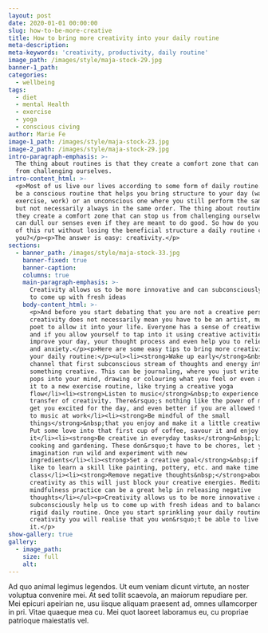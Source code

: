 ```yaml
---
layout: post
date: 2020-01-01 00:00:00
slug: how-to-be-more-creative
title: How to bring more creativity into your daily routine
meta-description:
meta-keywords: 'creativity, productivity, daily routine'
image_path: /images/style/maja-stock-29.jpg
banner-1_path:
categories:
  - wellbeing
tags:
  - diet
  - mental Health
  - exercise
  - yoga
  - conscious civing
author: Marie Fe
image-1_path: /images/style/maja-stock-23.jpg
image-2_path: /images/style/maja-stock-29.jpg
intro-paragraph-emphasis: >-
  The thing about routines is that they create a comfort zone that can stop us
  from challenging ourselves.
intro-content_html: >-
  <p>Most of us live our lives according to some form of daily routine. It can
  be a conscious routine that helps you bring structure to your day (wake up,
  exercise, work) or an unconscious one where you still perform the same tasks
  but not necessarily always in the same order. The thing about routines is that
  they create a comfort zone that can stop us from challenging ourselves. They
  can dull our senses even if they are meant to do good. So how do you get out
  of this rut without losing the beneficial structure a daily routine can give
  you?</p><p>The answer is easy: creativity.</p>
sections:
  - banner_path: /images/style/maja-stock-33.jpg
    banner-fixed: true
    banner-caption:
    columns: true
    main-paragraph-emphasis: >-
      Creativity allows us to be more innovative and can subconsciously help us
      to come up with fresh ideas
    body-content_html: >-
      <p>And before you start debating that you are not a creative person,
      creativity does not necessarily mean you have to be an artist, musician or
      poet to allow it into your life. Everyone has a sense of creative energy,
      and if you allow yourself to tap into it using creative activities, it can
      improve your day, your thought process and even help you to relieve stress
      and anxiety.</p><p>Here are some easy tips to bring more creativity into
      your daily routine:</p><ul><li><strong>Wake up early</strong>&nbsp;and
      channel that first subconscious stream of thoughts and energy into
      something creative. This can be journaling, where you just write whatever
      pops into your mind, drawing or colouring what you feel or even applying
      it to a new exercise routine, like trying a creative yoga
      flow</li><li><strong>Listen to music</strong>&nbsp;to experience a
      transfer of creativity. There&rsquo;s nothing like the power of music to
      get you excited for the day, and even better if you are allowed to listen
      to music at work</li><li><strong>Be mindful of the small
      things</strong>&nbsp;that you enjoy and make it a little creative ritual.
      Put some love into that first cup of coffee, savour it and enjoy
      it</li><li><strong>Be creative in everyday tasks</strong>&nbsp;like
      cooking and gardening. These don&rsquo;t have to be chores, let your
      imagination run wild and experiment with new
      ingredients</li><li><strong>Set a creative goal</strong>&nbsp;if you would
      like to learn a skill like painting, pottery, etc. and make time to join a
      class</li><li><strong>Remove negative thoughts&nbsp;</strong>about your
      creativity as this will just block your creative energies. Meditation and
      mindfulness practice can be a great help in releasing negative
      thoughts</li></ul><p>Creativity allows us to be more innovative and can
      subconsciously help us to come up with fresh ideas and to balance out a
      rigid daily routine. Once you start sprinkling your daily routine with
      creativity you will realise that you won&rsquo;t be able to live without
      it.</p>
show-gallery: true
gallery:
  - image_path:
    size: full
    alt:
---
```


Ad quo animal legimus legendos. Ut eum veniam dicunt virtute, an noster voluptua convenire mei. At sed tollit scaevola, an maiorum repudiare per. Mei epicuri apeirian ne, usu iisque aliquam praesent ad, omnes ullamcorper in pri. Vitae quaeque mea cu. Mei quot laoreet laboramus eu, cu propriae patrioque maiestatis vel.

&nbsp;
